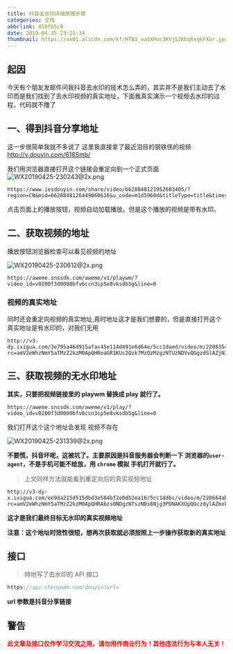 ```yaml
---
title: 抖音去水印详细原理步骤
categories: 全栈
abbrlink: 458fb5c9
date: 2019-04-25 23:21:34
thumbnail: https://ae01.alicdn.com/kf/HTB1_eaSXHus3KVjSZKbq6xqkFXar.jpg
---
```


## 起因

今天有个朋友发邮件问我抖音去水印的技术怎么弄的，其实并不是我们主动去了水印而是我们找到了去水印视频的真实地址，下面我真实演示一个视频去水印的过程，代码就不撸了

## 一、得到抖音分享地址

这一步很简单我就不多说了 这里我直接拿了最近泪目的钢铁侠的视频
http://v.douyin.com/616Smb/

我们用浏览器直接打开这个链接会重定向到一个正式页面
![WX20190425-230243@2x.png](https://i.loli.net/2019/04/25/5cc1cc52ca2d5.png)

```
https://www.iesdouyin.com/share/video/6628848121952603405/?region=CN&mid=6628848126449060616&u_code=m1d5960d&titleType=title&timestamp=1556203935&utm_campaign=client_share&app=aweme&utm_medium=ios&tt_from=copy&utm_source=copy&iid=69794020868
```

点击页面上的播放按钮，视频自动加载播放。但是这个播放的视频是带有水印。

## 二、获取视频的地址

播放按钮浏览器检查可以看见视频的地址

![WX20190425-230612@2x.png](https://i.loli.net/2019/04/25/5cc1ce2fa4562.png)

```
https://aweme.snssdk.com/aweme/v1/playwm/?video_id=v0200f3d0000bfv6ccn3cp5e8vksdb5g&line=0
```

### 视频的真实地址

同时还会重定向视频的真实地址,真时地址这才是我们想要的，但是直接打开这个真实地址是有水印的，对我们无用

```
http://v3-dy.ixigua.com/3e795a46d915afac45e114d491e6d64e/5cc1daed/video/m/2208354dfed0e1c462e890d87774419219611610a208000010e48e940cea/?rc=amV2eWhzNmY5aTMzZ2kzM0ApQHRoaGR1KUc2Ozk7MzQzMzgzNTUzNDVvQGgzdSlAZjN1KXB6YnMxaDFwekApNTRkMmFoNTJga2BzXy0tMC0vc3MtbyNqdDppLzEvMC4wMS0uLTIwMjE2LTojbyM6YS1xIzpgYmJeZl5fdGJiXmA1Ljo%3D
```

## 三、获取视频的无水印地址

**其实，只要把视频链接里的 playwm 替换成 play 就行了。**

```
https://aweme.snssdk.com/aweme/v1/play/?video_id=v0200f3d0000bfv6ccn3cp5e8vksdb5g&line=0
```

我们打开这个这个地址会发现 视频不存在

![WX20190425-231339@2x.png](https://i.loli.net/2019/04/25/5cc1ceca3528b.png)

**不要慌，抖音坏呢，这被坑了。主要原因是抖音服务器会判断一下 浏览器的`user-agent`，不是手机可能不给放，用 `chrome` 模拟 手机打开就行了。**

> 上文同样方法就能看到重定向后的真实视频地址

```
http://v3-dy-x.ixigua.com/ee9da215d515dbd3e504bf2e0db2ea16/5cc1ddbc/video/m/220664abf96662b468583c854a44d7ccff011610a1bc00001613e5649251/?rc=amV2eWhzNmY5aTMzZ2kzM0ApQHRAbzs0NDgzNTszNDs6Njg3PDNAKXUpQGczdylAZmxkamV6aGhkZjs0QDJhaDUyYGtgc18tLTAtL3NzLW8jbyMuLTY2NS0uLS0xLi8vLS4vaTpiLW8jOmAtbyNtbCtiK2p0OiMvLl4%3D
```

**这才是我们最终目标无水印的真实视频地址**

**注意：这个地址时效性很短，想再次获取就必须按照上一步操作获取新的真实地址**

## 接口

> 特地写了去水印的 API 接口

```js
https://api.chenyeah.com/douyin?url=
```

**url 参数是抖音分享链接**

## 警告

<strong style="color:red">此文章及接口仅作学习交流之用，请勿用作商业行为！其他违法行为与本人无关！</strong>
